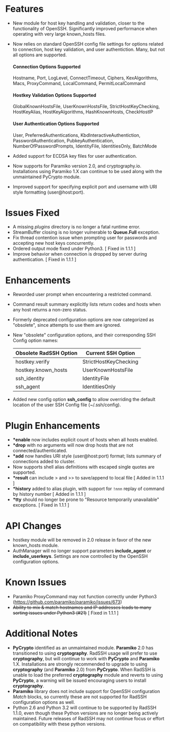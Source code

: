 Features
==========
 - New module for host key handling and validation, closer to the functionality of OpenSSH. Significantly improved performance when operating with very large known_hosts files.

 - Now relies on standard OpenSSH config file settings for options related to connection, host key validation, and user authentiction. Many, but not all options are supported.

    #### Connection Options Supported
    Hostname, Port, LogLevel, ConnectTimeout, Ciphers, KexAlgorithms, Macs, ProxyCommand, LocalCommand, PermitLocalCommand

    #### Hostkey Validation Options Supported
    GlobalKnownHostsFile, UserKnownHostsFile, StrictHostKeyChecking, HostKeyAlias, HostKeyAlgorithms, HashKnownHosts, CheckHostIP

    #### User Authentication Options Supported
    User, PreferredAuthentications, KbdInteractiveAuthentiction, PasswordAuthentication, PubkeyAuthentication, NumberOfPasswordPrompts, IdentityFile, IdentitiesOnly, BatchMode

 - Added support for ECDSA key files for user authentication.

 - Now supports for Paramiko version 2.0, and cryptography.io. Installations using Paramiko 1.X can continue to be used along with the unmaintained PyCrypto module.

  - Improved support for specifying explicit port and username with URI style formatting (user@host:port).

Issues Fixed
==========
 - A missing *plugins* directory is no longer a fatal runtime error.
 - StreamBuffer closing is no longer vulnerable to **Queue.Full** exception.
 - Fix thread contention issue when prompting user for passwords and accepting new host keys concurrently.
 - Ordered output mode fixed under Python3. [ Fixed in 1.1.1 ]
 - Improve behavior when connection is dropped by server during authentication. [ Fixed in 1.1.1 ]

Enhancements
============
 - Reworded user prompt when encountering a restricted command.
 - Command result summary explicitly lists return codes and hosts when any host returns a non-zero status.
 - Formerly deprecated configuration options are now categorized as "obsolete", since attempts to use them are ignored.
 - New "obsolete" configuration options, and their corresponding SSH Config option names:

    Obsolete RadSSH Option|Current SSH Option
    -------------------------|------------------------
    hostkey.verify|StrictHostKeyChecking
    hostkey.known_hosts|UserKnownHostsFile
    ssh_identity|IdentityFile
    ssh_agent|IdentitiesOnly

 - Added new config option **ssh_config** to allow overriding the default location of the user SSH Config file (~/.ssh/config).


Plugin Enhancements
=================
 - **\*enable** now includes explicit count of hosts when all hosts enabled.
 - **\*drop** with no arguments will now drop hosts that are not connected/authenticated.
 - **\*add** now handles URI style (user@host:port) format; lists summary of connections added to cluster.
 - Now supports shell alias definitions with escaped single quotes are supported.
 - **\*result** can include > and >> to save/append to local file [ Added in 1.1.1 ]
 - **\*history** added to alias plugin, with support for `!nnn` replay of command by history number [ Added in 1.1.1 ]
 - **\*tty** should no longer be prone to "Resource temporarily unavailable" exceptions. [ Fixed in 1.1.1 ]

API Changes
==========
 - hostkey module will be removed in 2.0 release in favor of the new known_hosts module.
 - AuthManager will no longer support parameters **include_agent** or **include_userkeys**. Settings are now controlled by the OpenSSH configuration options.

Known Issues
==========
 - Paramiko ProxyCommand may not function correctly under Python3 (https://github.com/paramiko/paramiko/issues/673)
 - ~~Ability to mix & match hostnames and IP addresses leads to many sorting issues under Python3 (#21)~~ [ Fixed in 1.1.1 ]

Additional Notes
==============
 - **PyCrypto** identified as an unmaintained module. **Paramiko** 2.0 has transitioned to using **cryptography**. RadSSH usage will prefer to use **cryptography**, but will continue to work with **PyCrypto** and **Paramiko** 1.X. Installations are strongly recommended to upgrade to using **cryptography** (and **Paramiko** 2.0) from **PyCrypto**. When RadSSH is unable to load the preferred **cryptography** module and reverts to using **PyCrypto**, a warning will be issued encouraging users to install **cryptography**.
 - **Paramiko** library does not include support for OpenSSH configuration *Match* blocks, so currently these are not supported for RadSSH configuration options as well.
 - Python 2.6 and Python 3.2 will continue to be supported by RadSSH 1.1.0, even though these Python versions are no longer being actively maintained. Future releases of RadSSH may not continue focus or effort on compatibility with these python versions.
